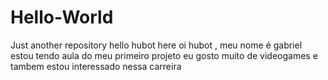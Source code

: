 # Hello-World
Just another repository
hello
hubot here
oi
hubot , meu nome é gabriel estou tendo aula do meu primeiro projeto 
eu gosto muito de videogames e tambem estou interessado nessa carreira
